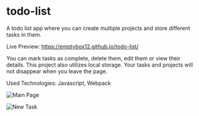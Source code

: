 # todo-list
A todo list app where you can create multiple projects and store different tasks in them. 

Live Preview: https://emptybox12.github.io/todo-list/

You can mark tasks as complete, delete them, edit them or view their details. This project also utilizes local storage. Your tasks and projects will not disappear when you leave the page.

Used Technologies: Javascript, Webpack

![Main Page](https://i.imgur.com/CNtY2A7.png)

![New Task](https://i.imgur.com/k5FsuPF.png)

